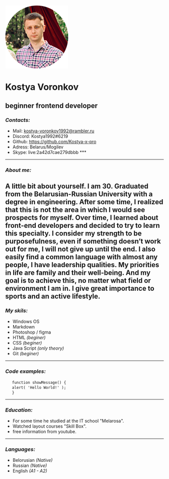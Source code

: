 ![avatar](CV_photo.png "It's me")
# Kostya Voronkov  
## beginner frontend developer

### ***Contacts:***
* Mail: kostya-voronkov1992@rambler.ru
* Discord: Kostya1992#6219
* Github: https://github.com/Kostya-x-pro
* Adress: Belarus/Mogilev
* Skype: live:2a42d7cae279dbbb ***
---
### ***About me:***
A little bit about yourself. I am 30. Graduated from the Belarusian-Russian University with a degree in engineering. After some time, I realized that this is not the area in which I would see prospects for myself. Over time, I learned about front-end developers and decided to try to learn this specialty.
I consider my strength to be purposefulness, even if something doesn’t work out for me, I will not give up until the end. I also easily find a common language with almost any people, I have leadership qualities. My priorities in life are family and their well-being. And my goal is to achieve this, no matter what field or environment I am in. I give great importance to sports and an active lifestyle.
---
### ***My skils:***
* Windows OS
* Markdown
* Photoshop / figma
* HTML *(beginer)*
* CSS *(beginer)*
* Java Script *(only theory)*
* Git *(beginer)*
---
### ***Code examples:***
       function showMessage() {
       alert( 'Hello World!' );
       }
---
### ***Education:***
* For some time he studied at the IT school "Melarosa".
* Watched layout courses "Skill Box".
* free information from youtube.
---
### ***Languages:***    
* Belorusian *(Native)*
* Russian *(Native)*
* English *(A1 - A2)*